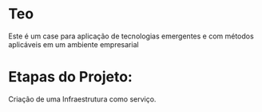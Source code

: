 # Teo
Este é um case para aplicação de tecnologias emergentes e com métodos aplicáveis em um ambiente empresarial

# Etapas do Projeto:

Criação de uma Infraestrutura como serviço.
